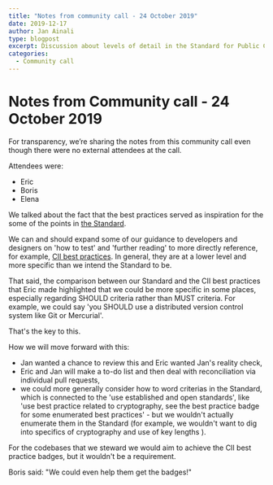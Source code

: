 ```yaml
---
title: "Notes from community call - 24 October 2019"
date: 2019-12-17
author: Jan Ainali
type: blogpost
excerpt: Discussion about levels of detail in the Standard for Public Code and CII best practices
categories:
  - Community call
---
```


# Notes from Community call - 24 October 2019

For transparency, we’re sharing the notes from this community call even though there were no external attendees at the call.

Attendees were:
- Eric
- Boris
- Elena

We talked about the fact that the best practices served as inspiration for the some of the points in [the Standard](https://standard.publiccode.net).

We can and should expand some of our guidance to developers and designers on 'how to test' and 'further reading' to more directly reference, for example, [CII best practices](https://bestpractices.coreinfrastructure.org/en). In general, they are at a lower level and more specific than we intend the Standard to be.

That said, the comparison between our Standard and the CII best practices that Eric made highlighted that we could be more specific in some places, especially regarding SHOULD criteria rather than MUST criteria. For example, we could say 'you SHOULD use a distributed version control system like Git or Mercurial'.

That's the key to this.

How we will move forward with this:

* Jan wanted a chance to review this and Eric wanted Jan's reality check,
* Eric and Jan will make a to-do list and then deal with reconciliation via individual pull requests,
* we could more generally consider how to word criterias in the Standard, which is connected to the 'use established and open standards', like 'use best practice related to cryptography, see the best practice badge for some enumerated best practices' -  but we wouldn't actually enumerate them in the Standard (for example, we wouldn't want to dig into specifics of cryptography and use of key lengths ).

For the codebases that we steward we would aim to achieve the CII best practice badges, but it wouldn't be a requirement.

Boris said: "We could even help them get the badges!"
